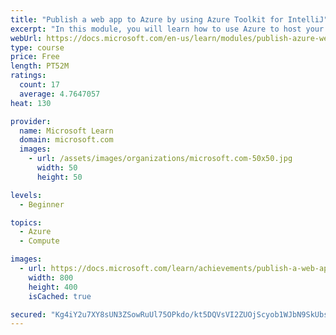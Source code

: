 ```yaml
---
title: "Publish a web app to Azure by using Azure Toolkit for IntelliJ"
excerpt: "In this module, you will learn how to use Azure to host your Java web apps, built by using IntelliJ IDEA."
webUrl: https://docs.microsoft.com/en-us/learn/modules/publish-azure-web-app-with-azure-toolkit-intellij/
type: course
price: Free
length: PT52M
ratings:
  count: 17
  average: 4.7647057
heat: 130

provider:
  name: Microsoft Learn
  domain: microsoft.com
  images:
    - url: /assets/images/organizations/microsoft.com-50x50.jpg
      width: 50
      height: 50

levels:
  - Beginner

topics:
  - Azure
  - Compute

images:
  - url: https://docs.microsoft.com/learn/achievements/publish-a-web-app-to-azure-by-using-azure-toolkit-for-intellij-social.png
    width: 800
    height: 400
    isCached: true

secured: "Kg4iY2u7XY8sUN3ZSowRuUl75OPkdo/kt5DQVsVI2ZUOjScyob1WJbN9SkUbsfUmwaUy3pZwmrBSQKpKvZmkZnYPV9dQdWFcAL6K8spVHQ3TkFku54CaaELAXoZZcQKvXAtQBI4EBD165pEb6cWjVh6RYFzJq6XLC5oHwxu5QwI4tQmNAQUtX/ZUJZE+G5Vehe/h90nm8EJwZNjwal5QzTeY/5b4jXklPxSFHKeB8pkrybbnGEYHLjxRv0/KkHAepUv7cnz5tQdG+XcNuflc1lFqDr7et9zRu5zaXjQDWyOCpnsaoW+pjK3rPyunFNg+cA3Ziqy1yg7PJtPc3RzA2Ucxikhq01JaiPTYcFt7+dME4newLXewNHDSXN0/h/lG0uGah4JCAWNLrQrDAkc6Iw4wWZYYpE8JFbSY8826V14=;HqGMWAllzBagPW6K+isWXA=="
---
```


